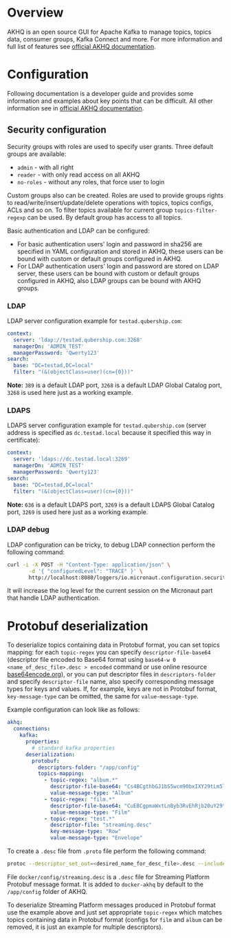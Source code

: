 # Overview

AKHQ is an open source GUI for Apache Kafka to manage topics, topics data, consumer groups, Kafka Connect and more.
For more information and full list of features see [official AKHQ documentation](https://github.com/tchiotludo/akhq).

# Configuration

Following documentation is a developer guide and provides some information and examples about key points that can be difficult. 
All other information see in [official AKHQ documentation](https://github.com/tchiotludo/akhq).

## Security configuration

Security groups with roles are used to specify user grants. 
Three default groups are available:
 - `admin` - with all right
 - `reader` - with only read access on all AKHQ
 - `no-roles` - without any roles, that force user to login

Custom groups also can be created.
Roles are used to provide groups rights to read/write/insert/update/delete operations with topics, topics configs, ACLs and so on. 
To filter topics available for current group `topics-filter-regexp` can be used. 
By default group has access to all topics. 

Basic authentication and LDAP can be configured:
 - For basic authentication users' login and password in sha256 are specified in YAML configuration and stored in AKHQ, 
   these users can be bound with custom or default groups configured in AKHQ.
 - For LDAP authentication users' login and password are stored on LDAP server, 
   these users can be bound with custom or default groups configured in AKHQ, also LDAP groups can be bound with AKHQ groups.

### LDAP

LDAP server configuration example for `testad.qubership.com`:

```yaml
context:
  server: 'ldap://testad.qubership.com:3268'
  managerDn: 'ADMIN_TEST'
  managerPassword: 'Qwerty123'
search:
  base: "DC=testad,DC=local"
  filter: "(&(objectClass=user)(cn={0}))"
```

**Note:** `389` is a default LDAP port, `3268` is a default LDAP Global Catalog port, `3268` is used here just as a working example.

### LDAPS

LDAPS server configuration example for `testad.qubership.com` 
(server address is specified as `dc.testad.local` because it specified this way in certificate):

```yaml
context:
  server: 'ldaps://dc.testad.local:3269'
  managerDn: 'ADMIN_TEST'
  managerPassword: 'Qwerty123'
search:
  base: "DC=testad,DC=local"
  filter: "(&(objectClass=user)(cn={0}))"
``` 

**Note:** `636` is a default LDAPS port, `3269` is a default LDAPS Global Catalog port, `3269` is used here just as a working example.

### LDAP debug

LDAP configuration can be tricky, to debug LDAP connection perform the following command:

```bash
curl -i -X POST -H "Content-Type: application/json" \
       -d '{ "configuredLevel": "TRACE" }' \
       http://localhost:8080/loggers/io.micronaut.configuration.security
```

It will increase the log level for the current session on the Micronaut part that handle LDAP authentication.

# Protobuf deserialization

To deserialize topics containing data in Protobuf format, you can set topics mapping: 
for each `topic-regex` you can specify `descriptor-file-base64` (descriptor file encoded to Base64 format using 
`base64-w 0 <name_of_desc_file>.desc > encoded` command or use online resource 
[base64encode.org](https://www.base64encode.org/)), or you can put descriptor files in `descriptors-folder` and specify 
`descriptor-file` name, also specify corresponding message types for keys and values. 
If, for example, keys are not in Protobuf format, `key-message-type` can be omitted, 
the same for `value-message-type`. 

Example configuration can look like as follows:
```yaml
akhq:
  connections:
    kafka:
      properties:
        # standard kafka properties
      deserialization:
        protobuf:
          descriptors-folder: "/app/config"
          topics-mapping:
            - topic-regex: "album.*"
              descriptor-file-base64: "Cs4BCgthbGJ1bS5wcm90bxIXY29tLm5ldGNyYWNrZXIucHJvdG9idWYidwoFQWxidW0SFAoFdGl0bGUYASABKAlSBXRpdGxlEhYKBmFydGlzdBgCIAMoCVIGYXJ0aXN0EiEKDHJlbGVhc2VfeWVhchgDIAEoBVILcmVsZWFzZVllYXISHQoKc29uZ190aXRsZRgEIAMoCVIJc29uZ1RpdGxlQiUKF2NvbS5uZXRjcmFja2VyLnByb3RvYnVmQgpBbGJ1bVByb3RvYgZwcm90bzM="
              value-message-type: "Album"
            - topic-regex: "film.*"
              descriptor-file-base64: "CuEBCgpmaWxtLnByb3RvEhRjb20uY29tcGFueS5wcm90b2J1ZiKRAQoERmlsbRISCgRuYW1lGAEgASgJUgRuYW1lEhoKCHByb2R1Y2VyGAIgASgJUghwcm9kdWNlchIhCgxyZWxlYXNlX3llYXIYAyABKAVSC3JlbGVhc2VZZWFyEhoKCGR1cmF0aW9uGAQgASgFUghkdXJhdGlvbhIaCghzdGFycmluZxgFIAMoCVIIc3RhcnJpbmdCIQoUY29tLmNvbXBhbnkucHJvdG9idWZCCUZpbG1Qcm90b2IGcHJvdG8z"
              value-message-type: "Film"
            - topic-regex: "test.*"
              descriptor-file: "streaming.desc"
              key-message-type: "Row"
              value-message-type: "Envelope"
```

To create a `.desc` file from `.proto` file perform the following command:
```bash
protoc --descriptor_set_out=<desired_name_for_desc_file>.desc --include_imports <name_of_proto_file>.proto
```

File `docker/config/streaming.desc` is a `.desc` file for Streaming Platform Protobuf message format. 
It is added to `docker-akhq` by default to the `/app/config` folder of AKHQ. 

To deserialize Streaming Platform messages produced in Protobuf format use the example above and 
just set appropriate `topic-regex` which matches topics containing data in Protobuf format 
(configs for `film` and `album` can be removed, it is just an example for multiple descriptors).